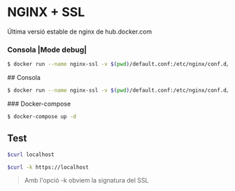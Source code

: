 # NGINX + SSL

Última versió estable de nginx de hub.docker.com

### Consola |Mode debug|
```bash
$ docker run --name nginx-ssl -v $(pwd)/default.conf:/etc/nginx/conf.d/default.conf -v $(pwd)/certs/:/etc/nginx/certs/ -p 80:80 -p 443:443 -it nginx /bin/bash
```

## Consola
```bash
$ docker run --name nginx-ssl -v $(pwd)/default.conf:/etc/nginx/conf.d/default.conf -v $(pwd)/certs/:/etc/nginx/certs/ -p 80:80 -p 443:443 nginx
```
### Docker-compose
```bash
$ docker-compose up -d
``` 

## Test
```bash
$curl localhost

$curl -k https://localhost
```

> Amb l'opció -k obviem la signatura del SSL